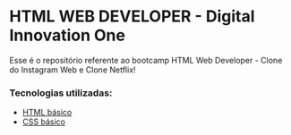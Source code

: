 # HTML WEB DEVELOPER - Digital Innovation One

Esse é o repositório referente ao bootcamp HTML Web Developer - Clone do Instagram Web e Clone Netflix!

### Tecnologias utilizadas:

* [HTML básico](https://www.w3schools.com/html/)
* [CSS básico](https://developer.mozilla.org/pt-BR/docs/Web/CSS)



